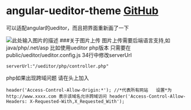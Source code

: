 # angular-ueditor-theme [GitHub][1]

可以适配angular的ueditor，而且把界面重新画了一下

![此处输入图片的描述][2]
###关于图片上传
图片上传需要后端语言支持,如java/php/.net/asp
比如使用ueditor php版本
只需要在public/ueditor/ueditor.config.js  34行中修改serverUrl 

`serverUrl:"/ueditor/php/controller.php"` 

php如果出现跨域问题 请在头上加入

`header('Access-Control-Allow-Origin:*'); //*代表所有网站   设置*为http://www.xxxx.com 表示该域名允许跨域访问
header('Access-Control-Allow-Headers: X-Requested-With,X_Requested_With'); `

  [1]: https://github.com/lapop009/angular-ueditor-theme
  [2]: http://7xsqcz.com2.z0.glb.qiniucdn.com/ueditor.png
